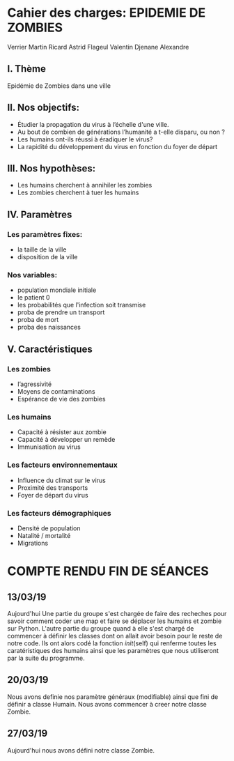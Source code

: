 # Cahier des charges: EPIDEMIE DE ZOMBIES

Verrier Martin Ricard Astrid Flageul Valentin Djenane Alexandre

## I. Thème

Epidémie de Zombies dans une ville

## II. Nos objectifs:
- Étudier la propagation du virus à l’échelle d'une ville.
- Au bout de combien de générations l’humanité a t-elle disparu, ou non ?
- Les humains ont-ils réussi à éradiquer le virus?
- La rapidité du développement du virus en fonction du foyer de départ


## III. Nos hypothèses:
- Les humains cherchent à annihiler les zombies
- Les zombies cherchent à tuer les humains

## IV. Paramètres 
### Les paramètres fixes:
- la taille de la ville
- disposition de la ville
### Nos variables:
- population mondiale initiale
- le patient 0
- les probabilités que l'infection soit transmise
- proba de prendre un transport
- proba de mort
- proba des naissances

## V. Caractéristiques
### Les zombies
- l’agressivité
- Moyens de contaminations
- Espérance de vie des zombies
### Les humains
- Capacité à résister aux zombie
- Capacité à développer un remède
- Immunisation au virus
### Les facteurs environnementaux
- Influence du climat sur le virus
- Proximité des transports
- Foyer de départ du virus
### Les facteurs démographiques
- Densité de population
- Natalité / mortalité
- Migrations

# COMPTE RENDU FIN DE SÉANCES
## 13/03/19
Aujourd'hui Une partie du groupe s'est chargée de faire des recheches pour savoir comment coder une map et faire se déplacer les humains et zombie sur Python.
L'autre partie du groupe quand à elle s'est chargé de commencer à définir les classes dont on allait avoir besoin pour le reste de notre code.
Ils ont alors codé la fonction _init_(self) qui renferme toutes les caratéristiques des humains ainsi que les paramètres que nous utiliseront par la suite du programme.

## 20/03/19
Nous avons definie nos paramètre généraux (modifiable) ainsi que fini de définir a classe Humain.
Nous avons commencer à creer notre classe Zombie.

## 27/03/19
Aujourd'hui nous avons défini notre classe Zombie.
